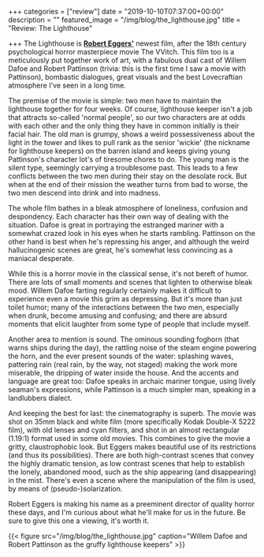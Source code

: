 +++
categories = ["review"]
date = "2019-10-10T07:37:00+00:00"
description = ""
featured_image = "/img/blog/the_lighthouse.jpg"
title = "Review: The Lighthouse"

+++
The Lighthouse is [**Robert Eggers'**](https://en.wikipedia.org/wiki/Robert_Eggers) newest film, after the 18th century psychological horror masterpiece movie The VVitch. This film too is a meticulously put together work of art, with a fabulous dual cast of Willem Dafoe and Robert Pattinson (trivia: this is the first time I saw a movie with Pattinson), bombastic dialogues, great visuals and the best Lovecraftian atmosphere I've seen in a long time.

<!--more-->

The premise of the movie is simple: two men have to maintain the lighthouse together for four weeks. Of course, lighthouse keeper isn't a job that attracts so-called 'normal people', so our two characters are at odds with each other and the only thing they have in common initially is their facial hair. The old man is grumpy, shows a weird possessiveness about the light in the tower and likes to pull rank as the senior 'wickie' (the nickname for lighthouse keepers) on the barren island and keeps giving young Pattinson's character lot's of tiresome chores to do. The young man is the silent type, seemingly carrying a troublesome past. This leads to a few conflicts between the two men during their stay on the desolate rock. But when at the end of their mission the weather turns from bad to worse, the two men descend into drink and into madness.

The whole film bathes in a bleak atmosphere of loneliness, confusion and despondency. Each character has their own way of dealing with the situation. Dafoe is great in portraying the estranged mariner with a somewhat crazed look in his eyes when he starts rambling. Pattinson on the other hand is best when he's repressing his anger, and although the weird hallucinogenic scenes are great, he's somewhat less convincing as a maniacal desperate.

While this is a horror movie in the classical sense, it's not bereft of humor. There are lots of small moments and scenes that lighten to otherwise bleak mood. Willem Dafoe farting regularly certainly makes it difficult to experience even a movie this grim as depressing. But it's more than just toilet humor; many of the interactions between the two men, especially when drunk, become amusing and confusing; and there are absurd moments that elicit laughter from some type of people that include myself.

Another area to mention is sound. The ominous sounding foghorn (that warns ships during the day), the rattling noise of the steam engine powering the horn, and the ever present sounds of the water: splashing waves, pattering rain (real rain, by the way, not staged) making the work more miserable, the dripping of water inside the house. And the accents and language are great too: Dafoe speaks in archaic mariner tongue, using lively seaman's expressions, while Pattinson is a much simpler man, speaking in a landlubbers dialect.

And keeping the best for last: the cinematography is superb. The movie was shot on 35mm black and white film (more specifically Kodak Double-X 5222 film), with old lenses and cyan filters, and shot in an almost rectangular (1.19:1) format used in some old movies. This combines to give the movie a gritty, claustrophobic look. But Eggers makes beautiful use of its restrictions (and thus its possibilities). There are both high-contrast scenes that convey the highly dramatic tension, as low contrast scenes that help to establish the lonely, abandoned mood, such as the ship appearing (and disappearing) in the mist. There's even a scene where the manipulation of the film is used, by means of (pseudo-)solarization.

Robert Eggers is making his name as a preeminent director of quality horror these days, and I'm curious about what he'll make for us in the future. Be sure to give this one a viewing, it's worth it.

{{< figure src="/img/blog/the_lighthouse.jpg" caption="Willem Dafoe and Robert Pattinson as the gruffy lighthouse keepers" >}}